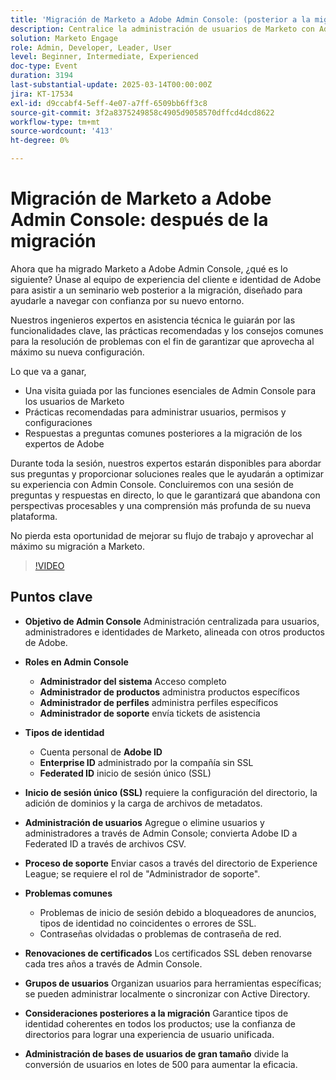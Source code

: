 ```yaml
---
title: 'Migración de Marketo a Adobe Admin Console: (posterior a la migración)'
description: Centralice la administración de usuarios de Marketo con Adobe Admin Console. Administrar funciones (sistema, producto, perfil, administradores de asistencia) y tipos de identidad (Adobe, empresa, Federated ID). Configure SSL para el inicio de sesión único, administre los usuarios y renueve los certificados cada tres años. Aborde problemas comunes como problemas de inicio de sesión y utilice la confianza de directorios para una experiencia unificada. Divida las conversiones grandes de usuarios en lotes de 500. Acceda a la grabación de la sesión en la página de Experience League de Adobe.
solution: Marketo Engage
role: Admin, Developer, Leader, User
level: Beginner, Intermediate, Experienced
doc-type: Event
duration: 3194
last-substantial-update: 2025-03-14T00:00:00Z
jira: KT-17534
exl-id: d9ccabf4-5eff-4e07-a7ff-6509bb6ff3c8
source-git-commit: 3f2a8375249858c4905d9058570dffcd4dcd8622
workflow-type: tm+mt
source-wordcount: '413'
ht-degree: 0%

---
```


# Migración de Marketo a Adobe Admin Console: después de la migración


Ahora que ha migrado Marketo a Adobe Admin Console, ¿qué es lo siguiente? Únase al equipo de experiencia del cliente e identidad de Adobe para asistir a un seminario web posterior a la migración, diseñado para ayudarle a navegar con confianza por su nuevo entorno.

Nuestros ingenieros expertos en asistencia técnica le guiarán por las funcionalidades clave, las prácticas recomendadas y los consejos comunes para la resolución de problemas con el fin de garantizar que aprovecha al máximo su nueva configuración.

Lo que va a ganar,

* Una visita guiada por las funciones esenciales de Admin Console para los usuarios de Marketo
* Prácticas recomendadas para administrar usuarios, permisos y configuraciones
* Respuestas a preguntas comunes posteriores a la migración de los expertos de Adobe

Durante toda la sesión, nuestros expertos estarán disponibles para abordar sus preguntas y proporcionar soluciones reales que le ayudarán a optimizar su experiencia con Admin Console. Concluiremos con una sesión de preguntas y respuestas en directo, lo que le garantizará que abandona con perspectivas procesables y una comprensión más profunda de su nueva plataforma.

No pierda esta oportunidad de mejorar su flujo de trabajo y aprovechar al máximo su migración a Marketo.

>[!VIDEO](https://video.tv.adobe.com/v/3451635/?learn=on&enablevpops)

## Puntos clave

* **Objetivo de Admin Console** Administración centralizada para usuarios, administradores e identidades de Marketo, alineada con otros productos de Adobe.

* **Roles en Admin Console**

   * **Administrador del sistema** Acceso completo
   * **Administrador de productos** administra productos específicos
   * **Administrador de perfiles** administra perfiles específicos
   * **Administrador de soporte** envía tickets de asistencia

* **Tipos de identidad**

   * Cuenta personal de **Adobe ID**
   * **Enterprise ID** administrado por la compañía sin SSL
   * **Federated ID** inicio de sesión único (SSL)

* **Inicio de sesión único (SSL)** requiere la configuración del directorio, la adición de dominios y la carga de archivos de metadatos.

* **Administración de usuarios** Agregue o elimine usuarios y administradores a través de Admin Console; convierta Adobe ID a Federated ID a través de archivos CSV.

* **Proceso de soporte** Enviar casos a través del directorio de Experience League; se requiere el rol de &quot;Administrador de soporte&quot;.

* **Problemas comunes**

   * Problemas de inicio de sesión debido a bloqueadores de anuncios, tipos de identidad no coincidentes o errores de SSL.
   * Contraseñas olvidadas o problemas de contraseña de red.

* **Renovaciones de certificados** Los certificados SSL deben renovarse cada tres años a través de Admin Console.

* **Grupos de usuarios** Organizan usuarios para herramientas específicas; se pueden administrar localmente o sincronizar con Active Directory.

* **Consideraciones posteriores a la migración** Garantice tipos de identidad coherentes en todos los productos; use la confianza de directorios para lograr una experiencia de usuario unificada.

* **Administración de bases de usuarios de gran tamaño** divide la conversión de usuarios en lotes de 500 para aumentar la eficacia.
